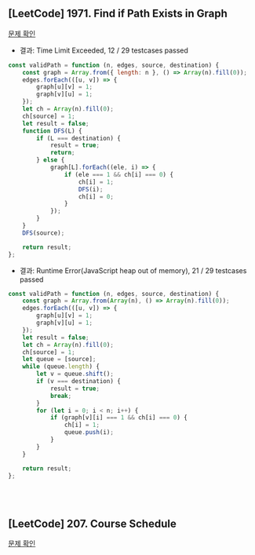 ## [LeetCode] 1971. Find if Path Exists in Graph

<!-- FEEDBACK: 다시 풀기 -->
[문제 확인](https://leetcode.com/problems/find-if-path-exists-in-graph/)

-   결과: Time Limit Exceeded, 12 / 29 testcases passed

```js
const validPath = function (n, edges, source, destination) {
    const graph = Array.from({ length: n }, () => Array(n).fill(0));
    edges.forEach(([u, v]) => {
        graph[u][v] = 1;
        graph[v][u] = 1;
    });
    let ch = Array(n).fill(0);
    ch[source] = 1;
    let result = false;
    function DFS(L) {
        if (L === destination) {
            result = true;
            return;
        } else {
            graph[L].forEach((ele, i) => {
                if (ele === 1 && ch[i] === 0) {
                    ch[i] = 1;
                    DFS(i);
                    ch[i] = 0;
                }
            });
        }
    }
    DFS(source);

    return result;
};
```

-   결과: Runtime Error(JavaScript heap out of memory), 21 / 29 testcases passed

```js
const validPath = function (n, edges, source, destination) {
    const graph = Array.from(Array(n), () => Array(n).fill(0));
    edges.forEach(([u, v]) => {
        graph[u][v] = 1;
        graph[v][u] = 1;
    });
    let result = false;
    let ch = Array(n).fill(0);
    ch[source] = 1;
    let queue = [source];
    while (queue.length) {
        let v = queue.shift();
        if (v === destination) {
            result = true;
            break;
        }
        for (let i = 0; i < n; i++) {
            if (graph[v][i] === 1 && ch[i] === 0) {
                ch[i] = 1;
                queue.push(i);
            }
        }
    }

    return result;
};
```

</br>
</br>

## [LeetCode] 207. Course Schedule

[문제 확인](https://leetcode.com/problems/course-schedule/)

```js

```
